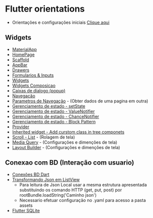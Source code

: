 # Flutter orientations
- Orientações e configurações iniciais [Clique aqui](Fundamentos.md)
## Widgets
-   [MaterialApp](./Principais//MateralApp.md)
-   [HomePage](./Principais/HomePage.md)
-   [Scaffold](./Principais/Scaffold.md)
-   [AppBar](./Principais/AppBar.md)
-   [Drawers](./Widgets/Drawers.md)
-   [Formularios & Inputs](./Widgets/Forms.md)
-   [Widgets](./Widgets/WidgetGeral.md)
-   [Widgets Composicao](./Widgets/WidgetsTree.md)
-   [Caixas de dialogo (popup)](./Widgets/Dialogs.md)
-   [Navegação](./Principais/Navegacao.md)
-   [Parametros de Navegação](./Principais/Parametros_Navegacao.md) - (Obter dados de uma pagina em outra)
-   [Gerenciamento de estado - setState](./Principais/Gerenciamento_estado_setState.md)
-   [Gerenciamento de estado - ValueNotifier](./Principais/Gerenciamento_estado_ValueNotifier.md)
-   [Gerenciamento de estado - ChanceNotifier](./Principais/Gerenciamento_estado_ChanceNotifier.md)
-   [Gerenciamento de estado - Block Pattern](./Principais/Gerenciamento_estado_BlockPatternPage.md)
-   [Provider](./Principais/Provider_Modelo.md)
-   [Inherited widget - Add curstom class in tree componets](./Principais/Inherited_widget.md)
-   [Scroll - List](./Widgets/Scroll_List.md) - (Rolagem de tela)
-   [Media Query](./Principais/MediaQuery.md) - (Configurações e dimenções de tela)
-   [Layout Builder](./Principais/Layout_Builder.md) - (Configurações e dimenções de tela)
## Conexao com BD (Interação com usuario)
-   [Conexões BD Dart](../Dependencias/Dependencias.md#conexão-com-bd)
-   [Transformando Json em ListView](./Principais/JsonToList.md)
    -  Para leitura de Json Local usar a mesma estrutura apresentada substituindo os comando HTTP (get, put, post) por rootBundle.loadString('Caminho json')
    -  Necessario efetuar configuração no .yaml para acesso a pasta assets
-   [Flutter SQLite](../Dependencias/Rest-RestFull/SQLite/SQLite.md)
